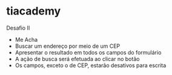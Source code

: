 # tiacademy

Desafio II
- Me Acha
- Buscar um endereço por meio de um CEP
- Apresentar o resultado em todos os campos do formulário
- A ação de busca será efetuada ao clicar no botão
- Os campos, exceto o de CEP, estarão desativos para escrita
